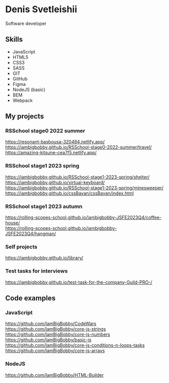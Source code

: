 # Denis Svetleishii
Software developer  

## Skills  
* JavaScript  
* HTML5  
* CSS3  
* SASS  
* GIT  
* GitHub  
* Figma  
* NodeJS (basic)
* BEM
* Webpack

## My projects  
### RSSchool stage0 2022 summer  
https://resonant-basbousa-320484.netlify.app/  
https://iambigbobby.github.io/RSSchool-stage0-2022-summer/travel/  
https://amazing-kitsune-cea7f5.netlify.app/ 
### RSSchool stage1 2023 spring
https://iambigbobby.github.io/RSSchool-stage1-2023-spring/shelter/  
https://iambigbobby.github.io/virtual-keyboard/  
https://iambigbobby.github.io/RSSchool-stage1-2023-spring/minesweeper/  
https://iambigbobby.github.io/cssBayan/cssBayan/index.html  
### RSSchool stage1 2023 autumn  
https://rolling-scopes-school.github.io/iambigbobby-JSFE2023Q4/coffee-house/  
https://rolling-scopes-school.github.io/iambigbobby-JSFE2023Q4/hangman/  

### Self projects
https://iambigbobby.github.io/library/  


### Test tasks for interviews  
https://iambigbobby.github.io/test-task-for-the-company-Guild-PRO-/  

## Code examples  
### JavaScript
https://github.com/IamBigBobby/CodeWars  
https://github.com/IamBigBobby/core-js-strings  
https://github.com/IamBigBobby/core-js-numbers  
https://github.com/IamBigBobby/basic-js  
https://github.com/IamBigBobby/core-js-conditions-n-loops-tasks  
https://github.com/IamBigBobby/core-js-arrays  
### NodeJS  
https://github.com/IamBigBobby/HTML-Builder  


